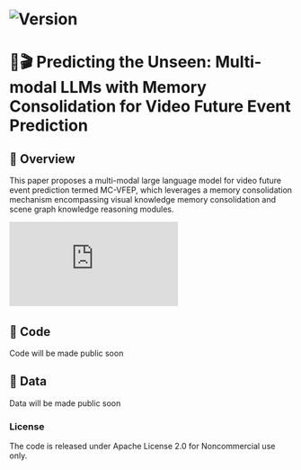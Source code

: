 # ![Version](https://img.shields.io/badge/version-1.0.0-blue.svg) 

# 🔗🎬 Predicting the Unseen: Multi-modal LLMs with Memory Consolidation for Video Future Event Prediction

## 🔎 Overview 
This paper proposes a multi-modal large language model for video future event prediction termed MC-VFEP, which leverages a memory consolidation mechanism encompassing visual knowledge memory consolidation and scene graph knowledge reasoning modules.
 
 ![contents](https://github.com/keyancaigou/MC-VFEP/blob/main/model.pdf)

## 📁 Code
 Code will be made public soon

## 📝 Data
Data will be made public soon

### License
The code is released under Apache License 2.0 for Noncommercial use only.
